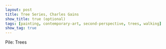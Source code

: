 ```yaml
---
layout: post
title: Tree Series, Charles Gains
show_title: true (optional)
tags: [painting, contemporary-art, second-perspective, trees, walking]
show_tag: true
---
```

Pile: Trees
